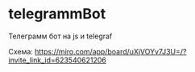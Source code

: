 # telegrammBot
Телеграмм бот на js и telegraf


Схема: https://miro.com/app/board/uXjVOYv7J3U=/?invite_link_id=623540621206
